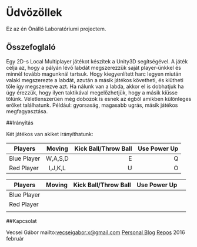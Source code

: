 # Üdvözöllek 

Ez az én Önálló Laboratóriumi projectem.

## Összefoglaló

Egy 2D-s Local Multiplayer játékot készítek a Unity3D segítségével.
A játék célja az, hogy a pályán lévő labdát megszerezzük saját player-ünkkel és minnél tovább magunknál tartsuk.
Hogy kiegyenlített harc legyen miután valaki megszerezte a labdát, 
azután a másik játékos követheti, és kiütheti tőle így megszerezve azt.
Ha nálunk van a labda, akkor el is dobhatjuk ha úgy érezzük, hogy ilyen taktikával megelőzhetjük,
hogy a másik kiüsse tőlünk.
Véletlenszerűen még dobozok is esnek az égből amikben különleges erőket találhatunk.
Például: gyorsaság, magasabb ugrás, másik játékos megfagyasztása.

##Irányítás

Két játékos van akiket irányíthatunk:

| Players       | Moving        | Kick Ball/Throw Ball | Use Power Up |
| ------------- |:-------------:| --------------------:|-------------:|
| Blue Player   | W,A,S,D       |           E          |      Q       |
| Red Player    | I,J,K,L       |           U          |      O       |


| Players     | Moving | Kick Ball/Throw Ball | Use Power Up |   |
|-------------|--------|----------------------|--------------|---|
| Blue Player |        |                      |              |   |
| Red Player  |        |                      |              |   |
|             |        |                      |              |   |
##Kapcsolat

Vecsei Gábor
mailto:vecseigabor.x@gmail.com
[Personal Blog][1]
[Repos][2]
2016 február

[1]: http://gaborvecsei.wordpress.com
[2]: https://bitbucket.org/gaborvecsei